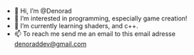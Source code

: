 - 👋 Hi, I’m @Denorad
- 👀 I’m interested in programming, especially game creation!
- 🌱 I’m currently learning shaders, and c++.
- 📫 To reach me send me an email to this email adresse denoraddev@gmail.com
